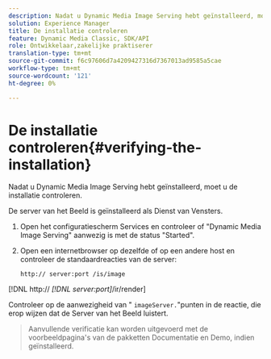 ```yaml
---
description: Nadat u Dynamic Media Image Serving hebt geïnstalleerd, moet u de installatie controleren.
solution: Experience Manager
title: De installatie controleren
feature: Dynamic Media Classic, SDK/API
role: Ontwikkelaar,zakelijke praktiserer
translation-type: tm+mt
source-git-commit: f6c97606d7a4209427316d7367013ad9585a5cae
workflow-type: tm+mt
source-wordcount: '121'
ht-degree: 0%

---
```



# De installatie controleren{#verifying-the-installation}

Nadat u Dynamic Media Image Serving hebt geïnstalleerd, moet u de installatie controleren.

De server van het Beeld is geïnstalleerd als Dienst van Vensters.

1. Open het configuratiescherm Services en controleer of &quot;Dynamic Media Image Serving&quot; aanwezig is met de status &quot;Started&quot;.
1. Open een internetbrowser op dezelfde of op een andere host en controleer de standaardreacties van de server:

   `http:// server:port /is/image`

[!DNL http:// *[!DNL server:port]*/ir/render]

Controleer op de aanwezigheid van &quot; `imageServer.`&quot;punten in de reactie, die erop wijzen dat de Server van het Beeld luistert.
>Aanvullende verificatie kan worden uitgevoerd met de voorbeeldpagina&#39;s van de pakketten Documentatie en Demo, indien geïnstalleerd.

